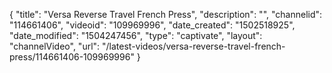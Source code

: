 {
    "title": "Versa Reverse Travel French Press",
    "description": "",
    "channelid": "114661406",
    "videoid": "109969996",
    "date_created": "1502518925",
    "date_modified": "1504247456",
    "type": "captivate",
    "layout": "channelVideo",
    "url": "\/latest-videos\/versa-reverse-travel-french-press\/114661406-109969996"
}